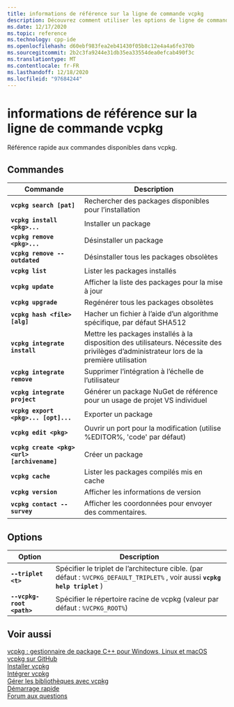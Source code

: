 ```yaml
---
title: informations de référence sur la ligne de commande vcpkg
description: Découvrez comment utiliser les options de ligne de commande pour vcpkg sur Windows, macOS et Linux.
ms.date: 12/17/2020
ms.topic: reference
ms.technology: cpp-ide
ms.openlocfilehash: d60ebf983fea2eb41430f05b8c12e4a4a6fe370b
ms.sourcegitcommit: 2b2c3fa9244e31db35ea33554dea0efcab490f3c
ms.translationtype: MT
ms.contentlocale: fr-FR
ms.lasthandoff: 12/18/2020
ms.locfileid: "97684244"
---
```

# <a name="vcpkg-command-line-reference"></a>informations de référence sur la ligne de commande vcpkg

Référence rapide aux commandes disponibles dans vcpkg.

## <a name="commands"></a>Commandes

| Commande | Description |
|--|--|
| **`vcpkg search [pat]`** | Rechercher des packages disponibles pour l’installation |
| **`vcpkg install <pkg>...`** | Installer un package |
| **`vcpkg remove <pkg>...`** | Désinstaller un package |
| **`vcpkg remove --outdated`** | Désinstaller tous les packages obsolètes |
| **`vcpkg list`** | Lister les packages installés |
| **`vcpkg update`** | Afficher la liste des packages pour la mise à jour |
| **`vcpkg upgrade`** | Regénérer tous les packages obsolètes |
| **`vcpkg hash <file> [alg]`** | Hacher un fichier à l’aide d’un algorithme spécifique, par défaut SHA512 |
| **`vcpkg integrate install`** | Mettre les packages installés à la disposition des utilisateurs. Nécessite des privilèges d’administrateur lors de la première utilisation |
| **`vcpkg integrate remove`** | Supprimer l’intégration à l’échelle de l’utilisateur |
| **`vcpkg integrate project`** | Générer un package NuGet de référence pour un usage de projet VS individuel |
| **`vcpkg export <pkg>... [opt]...`** | Exporter un package |
| **`vcpkg edit <pkg>`** | Ouvrir un port pour la modification (utilise %EDITOR%, 'code' par défaut) |
| **`vcpkg create <pkg> <url> [archivename]`** | Créer un package |
| **`vcpkg cache`** | Lister les packages compilés mis en cache |
| **`vcpkg version`** | Afficher les informations de version |
| **`vcpkg contact --survey`** | Afficher les coordonnées pour envoyer des commentaires. |

## <a name="options"></a>Options

| Option | Description |
|--|--|
| **`--triplet <t>`** | Spécifier le triplet de l’architecture cible. (par défaut : `%VCPKG_DEFAULT_TRIPLET%` , voir aussi **`vcpkg help triplet`** ) |
| **`--vcpkg-root <path>`** | Spécifier le répertoire racine de vcpkg (valeur par défaut : `%VCPKG_ROOT%`) |

## <a name="see-also"></a>Voir aussi

[vcpkg : gestionnaire de package C++ pour Windows, Linux et macOS](./vcpkg.md)\
[vcpkg sur GitHub](https://github.com/Microsoft/vcpkg)\
[Installer vcpkg](install-vcpkg.md)\
[Intégrer vcpkg](integrate-vcpkg.md)\
[Gérer les bibliothèques avec vcpkg](manage-libraries-with-vcpkg.md)\
[Démarrage rapide](https://github.com/microsoft/vcpkg/blob/master/docs/index.md)\
[Forum aux questions](https://github.com/microsoft/vcpkg/blob/master/docs/about/faq.md)
